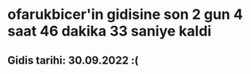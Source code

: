 # ofarukbicer'in gidisine son 2 gun 4 saat 46 dakika 33 saniye kaldi

## Gidis tarihi: 30.09.2022 :(
